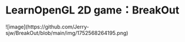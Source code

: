 <h1>LearnOpenGL 2D game：BreakOut</h1>  
![image](https://github.com/Jerry-sjw/BreakOut/blob/main/img/1752568264195.png)


